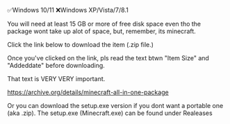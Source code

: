 ✅Windows 10/11
❌Windows XP/Vista/7/8.1

You will need at least 15 GB or more of free disk space even tho the package wont take up alot of space, but, remember, its minecraft. 

Click the link below to download the item (.zip file.)

Once you've clicked on the link, pls read the text btwn "Item Size" and "Addeddate" before downloading. 

That text is VERY VERY important.

https://archive.org/details/minecraft-all-in-one-package


Or you can download the setup.exe version if you dont want a portable one (aka .zip). The setup.exe (Minecraft.exe) can be found under Realeases
